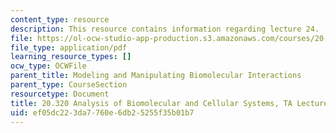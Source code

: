 ```yaml
---
content_type: resource
description: This resource contains information regarding lecture 24.
file: https://ol-ocw-studio-app-production.s3.amazonaws.com/courses/20-320-analysis-of-biomolecular-and-cellular-systems-fall-2012/ef05dc223da7760e6db25255f35b01b7_MIT20_320F12_Lecture24.pdf
file_type: application/pdf
learning_resource_types: []
ocw_type: OCWFile
parent_title: Modeling and Manipulating Biomolecular Interactions
parent_type: CourseSection
resourcetype: Document
title: 20.320 Analysis of Biomolecular and Cellular Systems, TA Lecture Note 24
uid: ef05dc22-3da7-760e-6db2-5255f35b01b7
---
```


